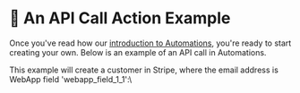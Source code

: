 # 🔹 An API Call Action Example

Once you've read how our [introduction to Automations](../about-automations/), you're ready to start creating your own. Below is an example of an API call in Automations.

This example will create a customer in Stripe, where the email address is WebApp field 'webapp\_field\_1\_1':\


<figure><img src="https://d258lu9myqkejp.cloudfront.net/attachment_images/7728978b4b3f85d0f4a5c9e21adbe5611ac00ac342ed4fe8789d6653ef4d0fea1679653413668.png" alt=""><figcaption></figcaption></figure>
